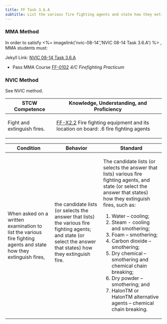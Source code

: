 ```yaml
---
title: FF Task 3.6.A 
subtitle: List the various fire fighting agents and state how they extinguish fire
---
```



### MMA Method

In order to satisfy <%= imagelink('nvic-08-14','NVIC 08-14  Task  3.6.A') %> , MMA students must:

Jekyll Link: [NVIC 08-14  Task  3.6.A](/stcw23/assets/images/nvic-08-14.pdf)

* Pass MMA Course  [FF-0102](FF-0102) *4/C Firefighting Practicum*


### NVIC Method

<a onclick="togglevisibility('nvic_methods')" >See NVIC method.</a>

<div id='nvic_methods' class='hide'>

<table>
<thead>
<tr>
<th class='forty'> STCW Competence </th>
<th class='sixty'> Knowledge, Understanding, and Proficiency </th>
</tr>
</thead>




<tbody>
<tr><td markdown='1'>

Fight and extinguish fires.

</td><td markdown='1'>

[FF-X2.2](../../tables/612.html#FF-X2.2) Fire fighting equipment and its location on board:
.6  fire fighting agents

</td></tr>


</tbody>
</table>


<table>
<thead>
<tr><th class='twenty'>  Condition </th><th class='twenty'> Behavior </th><th  class='sixty'>Standard </th></tr>
</thead>
<tbody >



<tr><td markdown='1'>

When asked on a written examination to list the various fire fighting agents and state how they extinguish fires,

</td><td markdown='1'>

the candidate lists (or selects the answer that lists) the various fire fighting agents; and state (or select the answer that states) how they extinguish fire.

<br>

<div class="tooltip">
<span class="tooltiptext">
</span>
</div>


</td><td markdown='1'>

The candidate lists (or selects the answer that lists) various fire fighting agents, and state (or select the answer that states) how they extinguish fires, such as:
 
1. Water – cooling; 
2. Steam - cooling and smothering; 
3. Foam – smothering; 
4. Carbon dioxide – smothering; 
5. Dry chemical – smothering and chemical chain breaking; 
6. Dry powder – smothering; and 
7. HalonTM or HalonTM alternative agents – chemical chain breaking.

</td></tr>
</tbody>
</table>
</div>
